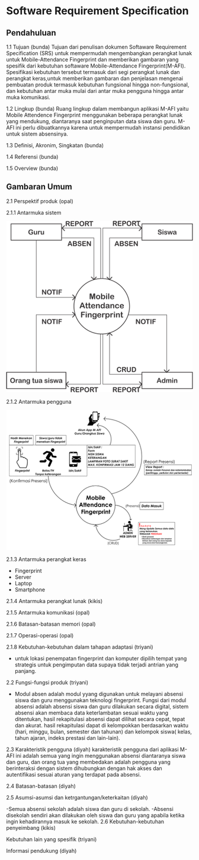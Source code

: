 # Software Requirement Specification #

## Pendahuluan ##

1.1 Tujuan (bunda)
Tujuan dari penulisan dokumen Softaware Requirement Specification (SRS) untuk mempermudah mengembangkan perangkat lunak untuk Mobile-Attendance Fingerprint
dan memberikan gambaran yang spesifik dari kebutuhan softaware Mobile-Attendance Fingerprint(M-AFI). Spesifikasi kebutuhan tersebut termasuk dari segi perangkat lunak dan perangkat keras,untuk memberikan gambaran dan 
penjelasan mengenai pembuatan produk termasuk kebutuhan fungsional hingga non-fungsional, dan kebutuhan antar muka mulai dari antar muka pengguna hingga antar muka komunikasi.

1.2 Lingkup (bunda)
Ruang lingkup dalam membangun aplikasi M-AFI yaitu Mobile Attendence Fingerprint menggunakan beberapa perangkat lunak yang mendukung, diantaranya saat penginputan data siswa dan guru. M-AFI ini perlu dibuatkannya karena untuk mempermudah instansi pendidikan untuk sistem absensinya.


1.3 Definisi, Akronim, Singkatan (bunda)

1.4 Referensi (bunda)

1.5 Overview (bunda)

## Gambaran Umum ##

2.1 Perspektif produk (opal)

2.1.1 Antarmuka sistem 

![](gambar/DFD.png)

2.1.2 Antarmuka pengguna

![](gambar/Antarmuka_pengguna.png)

2.1.3 Antarmuka perangkat keras

- Fingerprint
- Server
- Laptop
- Smartphone

2.1.4 Antarmuka perangkat lunak (kikis)

2.1.5 Antarmuka komunikasi (opal)

2.1.6 Batasan-batasan memori (opal)

2.1.7 Operasi-operasi (opal)

2.1.8 Kebutuhan-kebutuhan dalam tahapan adaptasi (triyani)

- untuk lokasi penempatan fingerprint dan komputer dipilih tempat yang strategis untuk pengimputan data supaya tidak terjadi antrian yang panjang.


2.2 Fungsi-fungsi produk (triyani)

- Modul absen adalah modul yyang digunakan untuk melayani absensi siswa dan guru menggunakan teknologi fingerprint. Fungsi dari modul absensi adalah absensi siswa dan guru dilakukan secara digital, sistem absensi akan membaca data keterlambatan sesuai waktu yang  ditentukan, hasil rekapitulasi absensi dapat dilihat secara cepat, tepat dan akurat. hasil rekapitulasi dapat di kelompokkan berdasarkan waktu (hari, minggu, bulan, semester dan tahunan) dan kelompok siswa( kelas, tahun ajaran, indeks prestasi dan lain-lain).

2.3 Karakteristik pengguna (diyah)
karakteristik pengguna dari aplikasi M-AFI ini adalah semua yang ingin menggunakan absensi diantaranya siswa dan guru, 
dan orang tua yang membedakan adalah pengguna yang berinteraksi dengan sistem dihubungkan dengan hak akses dan 
autentifikasi sesuai aturan yang terdapat pada absensi.

2.4 Batasan-batasan (diyah)

2.5 Asumsi-asumsi dan ketrgantungan/keterkaitan (diyah)

-Semua absensi sekolah adalah siswa dan guru di sekolah. 
-Absensi disekolah sendiri akan dilakukan oleh siswa dan guru yang apabila ketika ingin kehadirannya masuk ke sekolah.
2.6 Kebutuhan-kebutuhan penyeimbang (kikis)

Kebutuhan lain yang spesifik (triyani)

Informasi pendukung (diyah)